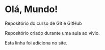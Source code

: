 # Olá, Mundo!
Repositório do curso de Git e GitHub

Repositório criado durante uma aula ao vivio.

Esta linha foi adiciona no site.
